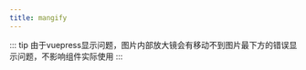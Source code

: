```yaml
---
title: mangify
---
```


::: tip
由于vuepress显示问题，图片内部放大镜会有移动不到图片最下方的错误显示问题，不影响组件实际使用
:::

<Magnify previewImg="/images/before.jpg" zoomImg="/images/before.jpg"></Magnify>